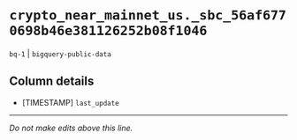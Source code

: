 # `crypto_near_mainnet_us._sbc_56af6770698b46e381126252b08f1046`
`bq-1` | `bigquery-public-data`

## Column details
* [TIMESTAMP] `last_update`

-------------------------------------------------------------------------------
*Do not make edits above this line.*
